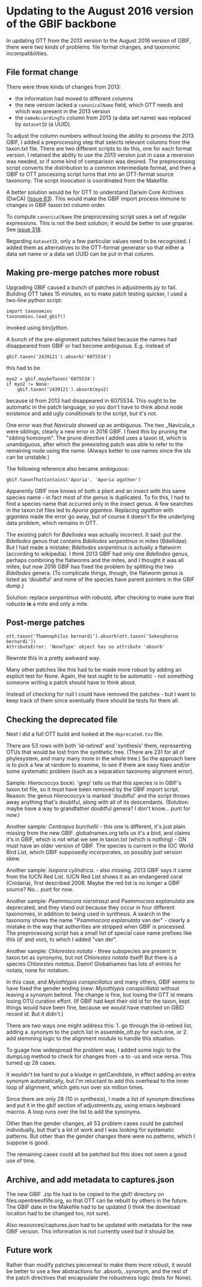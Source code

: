 
# Updating to the August 2016 version of the GBIF backbone

In updating OTT from the 2013 version to the August 2016 version of
GBIF, there were two kinds of problems: file format changes, and
taxonomic incompatibilities.

## File format change

There were three kinds of changes from 2013:

 * the information had moved to different columns
 * the new version lacked a `canonicalName` field, which OTT needs and which was present in the
   2013 version
 * the `nameAccordingTo` column from 2013 (a data set name) was replaced by `datasetID` (a UUID).

To adjust the column numbers without losing the ability to process the
2013 GBIF, I added a preprocessing step that selects relevant columns
from the taxon.txt file.  There are two different scripts to do this,
one for each format version.  I retained the ability to use the 2013
version just in case a reversion was needed, or if some kind of
comparison was desired.  The preprocessing script converts the
distribution to a common intermediate format, and then a GBIF to OTT
processing script turns that into an OTT-format source taxonomy.  The
script invocation is coordinated from the Makefile.

A better solution would be for OTT to understand Darwin Core Archives
(DwCA) ([issue 83](https://github.com/OpenTreeOfLife/reference-taxonomy/issues/83)).
This would make the GBIF import process immune to changes in GBIF taxon.txt column order.

To compute `canonicalName` the preprocessing script uses a set of
regular expressions.  This is not the best solution; it would be
better to use gnparse.  See [issue 318](https://github.com/OpenTreeOfLife/reference-taxonomy/issues/318).

Regarding `datasetID`, only a few particular values need to be
recognized.  I added them as alternatives to the OTT-format generator
so that either a data set name or a data set UUID can be put in that
column.

## Making pre-merge patches more robust

Upgrading GBIF caused a bunch of patches in adjustments.py to fail.
Building OTT takes 15 minutes, so to make patch testing quicker, I
used a two-line python script:

    import taxonomies
    taxonomies.load_gbif()

invoked using bin/jython.

A bunch of the pre-alignment patches failed because the names
had disappeared from GBIF or had become ambiguous.  E.g. instead of

    gbif.taxon('2439121').absorb('6075534')

this had to be

    myo2 = gbif.maybeTaxon('6075534')
    if myo2 != None:
        gbif.taxon('2439121').absorb(myo2)

because id from 2013 had disappeared in 6075534.  This ought to be
automatic in the patch language, so you don't have to think about node
existence and add ugly conditionals to the script, but it's not.

One error was that _Navicula_ showed up as ambiguous.  The two
_Navicula_s were siblings, clearly a new error in 2016 GBIF.  I fixed
this by pruning the "sibling homonym".  The prune directive I added
uses a taxon id, which is unambiguous, after which the preexisting
patch was able to refer to the remaining node using the name.  (Always
better to use names since the ids can be unstable.)

The following reference also became ambiguous:

    gbif.taxonThatContains('Aporia', 'Aporia agathon')

Apparently GBIF now knows of both a plant and an insect with this same
species name - in fact most of the genus is duplicated.  To fix this,
I had to find a species name that occurred only in the insect genus.
A few searches in the taxon.txt files led to _Aporia gigantea_.
Replacing _agathon_ with _gigantea_ made the error go away, but of course
it doesn't fix the underlying data problem, which remains in OTT.

The existing patch for _Bdellodes_ was actually incorrect.  It said:
put the _Bdellodes_ genus that contains _Bdellodes serpentinus_ in
mites (Bdellidae).  But I had made a mistake; _Bdellodes serpentinus_
is actually a flatworm (according to wikipedia).  I think 2013 GBIF
had only one _Bdellodes_ genus, perhaps combining the flatworms and
the mites, and I thought it was all mites, but now 2016 GBIF has fixed
the problem by splitting the two _Bdellodes_ genera.  (To complicate
things, though, the flatworm genus is listed as 'doubtful' and none of
the species have parent pointers in the GBIF dump.)

Solution: replace _serpentinus_ with _robusta_, after checking to make
sure that _robusta_ **is** a mite and only a mite.

## Post-merge patches

    ott.taxon('Thamnophilus bernardi').absorb(ott.taxon('Sakesphorus bernardi'))
    AttributeError: 'NoneType' object has no attribute 'absorb'

Rewrote this in a pretty awkward way.

Many other patches like this had to be made more robust by adding an
explicit test for None.  Again, the test ought to be automatic - not
something someone writing a patch should have to think about.

Instead of checking for null I could have removed the patches - but I
want to keep track of them since eventually there should be tests for
them all.

## Checking the deprecated file

Next I did a full OTT build and looked at the `deprecated.tsv` file.

There are 53 rows with both 'id-retired' and 'synthesis' them,
representing OTUs that would be lost from the synthetic tree.  (There
are 231 for all of phylesystem, and many many more in the whole tree.)
So the approach here is to pick a few at random to examine, to see if
there are easy fixes and/or some systematic problem (such as a
separation taxonomy alignment error).

Sample: _Hierococcyx bocki_.  'grep' tells us that this species is in
GBIF's taxon.txt file, so it must have been removed by the GBIF import
script.  Reason: the genus _Hierococcyx_ is marked 'doubtful' and the
script throws away anything that's doubtful, along with all of its
descendants.  (Solution: maybe have a way to grandfather doubtful
genera? I don't know... punt for now.)

Another sample: _Centropus burchellii_ - this one is different, it's
just plain missing from the new GBIF.  globalnames.org tells us it's a
bird, and claims it's in GBIF, which is not what we see in taxon.txt
(which is nothing) - GN must have an older version of GBIF.  The
species is current in the IOC World Bird List, which GBIF supposedly
incorporates, so possibly just version skew.

Another sample: _Isopora cylindrica_. - also missing.  2013 GBIF
says it came from the IUCN Red List.  IUCN Red List shows it as an
endangered coral (Cnidaria), first described 2008.  Maybe the red list
is no longer a GBIF source?  No... punt for now.

Another sample: _Psammocora nierstraszi_ and _Psammocora explanulata_
are deprecated, and they stand out because they occur in four
different taxonomies, in addition to being used in synthesis.  A
search in the taxonomy shows the name "_Psammocora explanulata_ van
der" - clearly a mistake in the way that authorities are stripped when
GBIF is processed.  The preprocessing script has a small list of
special case name prefixes like this (d' and von), to which I added
"van der".

Another sample: _Chlorestes notata_ - three subspecies are present in
taxon.txt as synonyms, but not _Chlorestes notata_ itself!  But there is
a species _Chlorestes notatus_.  Damn!  Globalnames has lots of entries
for notata, none for notatum.

In this case, and _Myiothlypis conspicillatus_ and many others, GBIF
seems to have fixed the gender ending (new: _Myiothlypis
conspicillata_) without leaving a synonym behind.  The change is fine,
but losing the OTT id means losing OTU curation effort.  (If GBIF had
kept their old id for the taxon, kept things would have been fine,
because we would have matched on GBID record id.  But it didn't.)

There are two ways one might address this: 1. go through the
id-retired list, adding a .synonym to the patch list in
assemble_ott.py for each one, or 2. add stemming logic to the
alignment module to handle this situation.

To guage how widespread the problem was, I added some logic to the
dumpLog method to check for changes from -a to -us and vice versa.
This turned up 28 cases.

It wouldn't be hard to put a kludge in getCandidate, in effect adding
an extra synonym automatically, but I'm reluctant to add this overhead
to the inner loop of alignment, which gets run over six million times.

Since there are only 28 (10 in synthesis), I made a list of synonym
directives and put it in the gbif section of adjustments.py, using
emacs keyboard macros.  A loop runs over the list to add the synonyms.

Other than the gender changes, all 53 problem cases could be patched
individually, but that's a lot of work and I was looking for
systematic patterns.  But other than the gender changes there were no
patterns, which I suppose is good.

The remaining cases could all be patched but this does not seem a good
use of time.


## Archive, and add metadata to captures.json

The new GBIF .zip file had to be copied to the gbif/ directory on
files.opentreeoflife.org, so that OTT can be rebuilt by others in the
future.  The GBIF date in the Makefile had to be updated (I think the
download location had to be changed too, not sure).

Also resources/captures.json had to be updated with metadata for the
new GBIF version.  This information is not currently used but it
should be.


## Future work

Rather than modify patches piecemeal to make them more robust, it
would be better to use a few abstractions for .absorb, .synonym, and
the rest of the patch directives that encapsulate the robustness logic
(tests for None).

